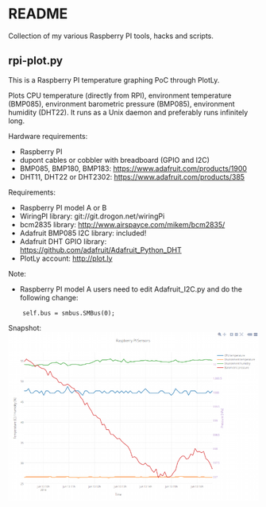 README
======

Collection of my various Raspberry PI tools, hacks and scripts.


rpi-plot.py
-----------

This is a Raspberry PI temperature graphing PoC through PlotLy.

Plots CPU temperature (directly from RPI), environment temperature (BMP085),
environment barometric pressure (BMP085), environment humidity (DHT22). It runs as
a Unix daemon and preferably runs infinitely long.

Hardware requirements:
* Raspberry PI
* dupont cables or cobbler with breadboard (GPIO and I2C)
* BMP085, BMP180, BMP183: https://www.adafruit.com/products/1900
* DHT11, DHT22 or DHT2302: https://www.adafruit.com/products/385

Requirements:
* Raspberry PI model A or B
* WiringPI library: git://git.drogon.net/wiringPi
* bcm2835 library: http://www.airspayce.com/mikem/bcm2835/
* Adafruit BMP085 I2C library: included!
* Adafruit DHT GPIO library: https://github.com/adafruit/Adafruit_Python_DHT
* PlotLy account:  http://plot.ly

Note:
* Raspberry PI model A users need to edit Adafruit_I2C.py and do the following change:

```
    self.bus = smbus.SMBus(0);
```

Snapshot:
![/rpi-plot.png](/rpi-plot.png)
